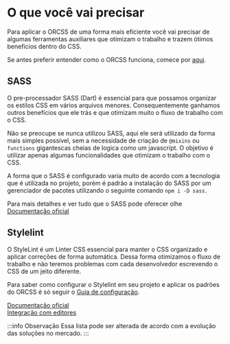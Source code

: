 # O que você vai precisar
Para aplicar o ORCSS de uma forma mais eficiente você vai precisar de algumas ferramentas auxiliares que otimizam o trabalho e trazem ótimos benefícios dentro do CSS.

Se antes preferir entender como o ORCSS funciona, comece por [aqui](../categorization/).

## SASS
O pre-processador SASS (Dart) é essencial para que possamos organizar os estilos CSS em vários arquivos menores. Consequentemente ganhamos outros benefícios que ele trás e que otimizam muito o fluxo de trabalho com o CSS. 

Não se preocupe se nunca utilizou SASS, aqui ele será utilizado da forma mais simples possível, sem a necessidade de criação de `@mixins` ou `functions` gigantescas cheias de logica como um javascript. O objetivo é utilizar apenas algumas funcionalidades que otimizam o trabalho com o CSS.

A forma que o SASS é configurado varia muito de acordo com a tecnologia que é utilizada no projeto, porém é padrão a instalação do SASS por um gerenciador de pacotes utilizando o seguinte comando `npm i -D sass`.

Para mais detalhes e ver tudo que o SASS pode oferecer olhe [Documentação oficial](https://sass-lang.com/dart-sass)

## Stylelint
O StyleLint é um Linter CSS essencial para manter o CSS organizado e aplicar correções de forma automática. Dessa forma otimizamos o fluxo de trabalho e não teremos problemas com cada desenvolvedor escrevendo o CSS de um jeito diferente.

Para saber como configurar o Stylelint em seu projeto e aplicar os padrões do ORCSS é só seguir o [Guia de configuração](../settings/stylelint.md).

[Documentação oficial](https://stylelint.io/)\
[Integração com editores](https://stylelint.io/user-guide/integrations/editor)

:::info Observação
Essa lista pode ser alterada de acordo com a evolução das soluções no mercado.
:::